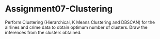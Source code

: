 # Assignment07-Clustering
Perform Clustering (Hierarchical, K Means Clustering and DBSCAN) for the airlines and crime data to obtain optimum number of clusters. Draw the inferences from the clusters obtained.
